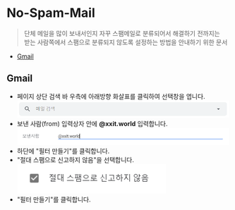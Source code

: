 # No-Spam-Mail

> 단체 메일을 많이 보내서인지 자꾸 스팸메일로 분류되어서 해결하기 전까지는<br>
> 받는 사람쪽에서 스팸으로 분류되지 않도록 설정하는 방법을 안내하기 위한 문서

- [Gmail](#Gmail)

## Gmail

- 페이지 상단 검색 바 우측에 아래방향 화살표를 클릭하여 선택창을 엽니다.
![gmail_01](./Pic/gmail_01.PNG)
- 보낸 사람(from) 입력상자 안에 **@xxit.world** 입력합니다.
![gmail_02](./Pic/gmail_02.PNG)
- 하단에 "필터 만들기"를 클릭합니다.
- "절대 스팸으로 신고하지 않음"을 선택합니다.
![gmail_03](./Pic/gmail_03.PNG)
- "필터 만들기"를 클릭합니다.

